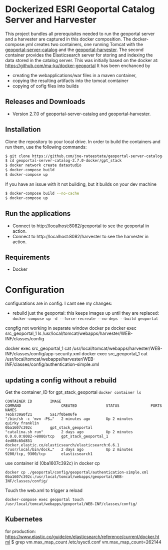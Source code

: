 # Dockerized ESRI Geoportal Catalog Server and Harvester 
This project bundles all prerequisites needed to run the geoportal server and a harvester are captured in this docker composition. The docker-compose.yml creates two containers, one running Tomcat with the [geoportal-server-catalog](https://github.com/Esri/geoportal-server-catalog) and the [geoportal-harvester](https://github.com/Esri/geoportal-harvester). The second container provides the Elasticsearch server for storing and indexing the data stored in the catalog server.
This was initially based on the docker at: https://github.com/ma-ku/docker-geoportal
It has been enchanced by 
  * creating the webapplications/war files in a maven container,
  * copying the resulting artifacts into the tomcat comtainer
  * copying of cofig files into builds

## Releases and Downloads
- Version 2.7.0 of geoportal-server-catalog and geoportal-harvester.

## Installation
 
Clone the repository to your local drive. In order to build the containers and run them, use the following commands:
```bash
$ git clone https://github.com/jne-rateestate/geoportal-server-catalog-2.7.0-docker.git
$ cd geoportal-server-catalog-2.7.0-docker/gpt_stack
$ docker network create datastudio
$ docker-compose build
$ docker-compose up
```
If you have an issue with it not building, but it builds on your dev machine
```bash
$ docker-compose build --no-cache
$ docker-compose up
```

## Run the applications

* Connect to http://localhost:8082/geoportal to see the geoportal in action. 
* Connect to http://localhost:8082/harvester to see the harvester in action. 

## Requirements

* Docker

# Configuration
configurations are in config.
 I cant see my changes:
 * rebuild just the geoportal:
  this keeps images up until they are replaced:
 ```docker-compose up -d --force-recreate --no-deps --build geoportal```
 
 congfig not working
 in separate window
 docker ps
 docker exec src_geoportal_1 ls /usr/local/tomcat/webapps/harvester/WEB-INF/classes/config

  docker exec src_geoportal_1 cat /usr/local/tomcat/webapps/harvester/WEB-INF/classes/config/app-security.xml
  docker exec src_geoportal_1 cat /usr/local/tomcat/webapps/harvester/WEB-INF/classes/config/authentication-simple.xml
 
 
## updating a config without a rebuild
Get the container_ID for gpt_stack_geoportal 
```docker container ls```
```
CONTAINER ID        IMAGE                                                 COMMAND                  CREATED             STATUS              PORTS                    NAMES
7e5b739a0f21        5a17f0be06fe                                          "/bin/sh -c 'mvn -P$…"   2 minutes ago       Up 2 minutes                                 quirky_franklin
0ba1607c392c        gpt_stack_geoportal                                   "catalina.sh run"        2 days ago          Up 2 minutes        0.0.0.0:8082->8080/tcp   gpt_stack_geoportal_1
4ed08c65d851        docker.elastic.co/elasticsearch/elasticsearch:6.6.1   "/usr/local/bin/dock…"   2 days ago          Up 2 minutes        9200/tcp, 9300/tcp       elasticsearch1
```
use container id (0ba1607c392c) in docker cp 
```
docker cp ./geoportal/config/geoportal/authentication-simple.xml 0ba1607c392c:/usr/local/tomcat/webapps/geoportal/WEB-INF/classes/config/
```
Touch the web.xml to trigger a reload
```
docker-compose exec geoportal touch /usr/local/tomcat/webapps/geoportal/WEB-INF/classes/config/
```

## Kubernetes 
for production:
https://www.elastic.co/guide/en/elasticsearch/reference/current/docker.html
$ grep vm.max_map_count /etc/sysctl.conf
vm.max_map_count=262144
